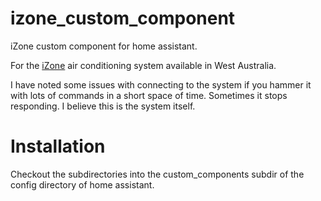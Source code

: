 # izone_custom_component
iZone custom component for home assistant.

For the [iZone](http://izone.com.au/) air conditioning system available in West Australia.

I have noted some issues with connecting to the system if you hammer it with lots of commands in a short space of time. Sometimes it stops responding. I believe this is the system itself.

# Installation

Checkout the subdirectories into the custom_components subdir of the config directory of home assistant.
